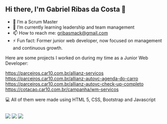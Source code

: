 ## Hi there, I'm Gabriel Ribas da Costa 👋


- 🔭 I’m a Scrum Master
- 🌱 I’m currently learning leadership and team management
- 📫 How to reach me: gribasmack@gmail.com
- ⚡ Fun fact: Former junior web developer, now focused on management and continuous growth.

Here are some projects I worked on during my time as a Junior Web Developer:

https://parceiros.car10.com.br/allianz-servicos 
<br>
https://parceiros.car10.com.br/allianz-autovc-agenda-do-carro
<br>
https://parceiros.car10.com.br/allianz-autovc-check-up-completo
<br>
https://cotacao.car10.com.br/campanha/wm-servicos

💻 All of them were made using HTML 5, CSS, Bootstrap and Javascript 

##

  <a href="https://www.instagram.com/ribas01_/" target="_blank"><img src="https://img.shields.io/badge/-Instagram-%23E4405F?style=for-the-badge&logo=instagram&logoColor=white" target="_blank"></a> 
  <a href = "mailto:gribasmack@gmail.com"><img src="https://img.shields.io/badge/-Gmail-%23333?style=for-the-badge&logo=gmail&logoColor=white" target="_blank"></a>
  <a href="https://www.linkedin.com/in/gabriel-ribas-da-costa-10a316146/" target="_blank"><img src="https://img.shields.io/badge/-LinkedIn-%230077B5?style=for-the-badge&logo=linkedin&logoColor=white" target="_blank"></a>

